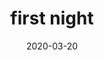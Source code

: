 ---
title: first night
game: new_horizons
layout: photo_grid
date: 2020-03-20
theme: new_horizons
---